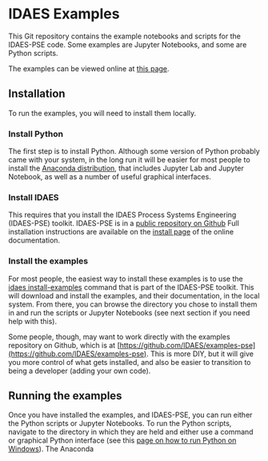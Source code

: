 # IDAES Examples

This Git repository contains the example notebooks and scripts for
the IDAES-PSE code. Some examples are Jupyter Notebooks, and
some are Python scripts.

The examples can be viewed online at 
[this page](https://idaes-pse.readthedocs.io/en/stable/examples).

## Installation

To run the examples, you will need to install them locally.

### Install Python

The first step is to install Python. Although some version of Python
probably came with your system, in the long run it will be easier for
most people to install the 
[Anaconda distribution](https://www.anaconda.com/distribution/), that
includes Jupyter Lab and Jupyter Notebook, as well as a number of 
useful graphical interfaces.

### Install IDAES

This requires that you install the 
IDAES Process Systems Engineering (IDAES-PSE) toolkit.
IDAES-PSE is in a 
[public repository on Github](https://github.com/idaes/idaes-pse)
Full installation instructions are available on the
[install page](https://idaes-pse.readthedocs.io/en/stable/install/index.html) 
of the online documentation.

### Install the examples

For most people, the easiest way to install these examples is to use the 
[idaes install-examples](https://idaes-pse.readthedocs.io/en/stable/install-examples.html)
command that is part of the IDAES-PSE toolkit. This will download 
and install the examples, and their documentation, in the local system.
From there, you can browse the directory you chose to install them
in and run the scripts or Jupyter Notebooks (see next section if you
need help with this).

Some people, though, may want to work directly with the examples repository
on Github, which is at [https://github.com/IDAES/examples-pse](https://github.com/IDAES/examples-pse). 
This is more DIY, but it will give you more control of what gets installed, and also
be easier to transition to being a developer (adding your own code). 


## Running the examples

Once you have installed the examples, and IDAES-PSE, you can run
either the Python scripts or Jupyter Notebooks.
To run the Python scripts, navigate to the directory in which they
are held and either use a command or graphical Python interface (see this 
[page on how to run Python on Windows](https://docs.python.org/3/faq/windows.html)).
The Anaconda 